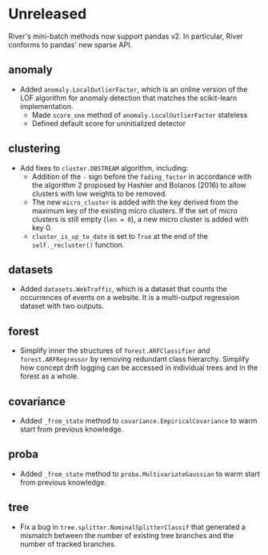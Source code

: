 # Unreleased

River's mini-batch methods now support pandas v2. In particular, River conforms to pandas' new sparse API.

## anomaly

- Added `anomaly.LocalOutlierFactor`, which is an online version of the LOF algorithm for anomaly detection that matches the scikit-learn implementation.
  - Made `score_one` method of `anomaly.LocalOutlierFactor` stateless
  - Defined default score for uninitialized detector

## clustering

- Add fixes to `cluster.DBSTREAM` algorithm, including:
  - Addition of the `-` sign before the `fading_factor` in accordance with the algorithm 2 proposed by Hashler and Bolanos (2016) to allow clusters with low weights to be removed.
  - The new `micro_cluster` is added with the key derived from the maximum key of the existing micro clusters. If the set of micro clusters is still empty (`len = 0`), a new micro cluster is added with key 0.
  - `cluster_is_up_to_date` is set to `True` at the end of the `self._recluster()` function.

## datasets

- Added `datasets.WebTraffic`, which is a dataset that counts the occurrences of events on a website. It is a multi-output regression dataset with two outputs.

## forest

- Simplify inner the structures of `forest.ARFClassifier` and `forest.ARFRegressor` by removing redundant class hierarchy. Simplify how concept drift logging can be accessed in individual trees and in the forest as a whole.

## covariance

- Added `_from_state` method to `covariance.EmpiricalCovariance` to warm start from previous knowledge.

## proba

- Added `_from_state` method to `proba.MultivariateGaussian` to warm start from previous knowledge.

## tree

- Fix a bug in `tree.splitter.NominalSplitterClassif` that generated a mismatch between the number of existing tree branches and the number of tracked branches.
